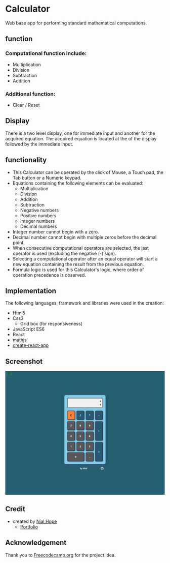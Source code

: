 
# Calculator
Web base app for performing standard mathematical computations.

## function
### Computational function include:
+ Multiplication
+ Division
+ Subtraction
+ Addition
### Additional function:
+ Clear / Reset

## Display
There is a two level display, one for immediate input and another for the acquired
equation. The acquired equation is located at the of the display followed by the
immediate input.

## functionality
+ This Calculator can be operated by the click of Mouse, a Touch pad, the Tab button or a Numeric keypad.
+ Equations containing the following elements can be evaluated:
  + Multiplication
  + Division
  + Addition
  + Subtraction
  + Negative numbers
  + Positive numbers
  + Integer numbers
  + Decimal numbers
+ Integer number cannot begin with a zero.
+ Decimal number cannot begin with multiple zeros before the decimal point.
+ When consecutive computational operators are selected, the last operator is
used (excluding the negative (-) sign).
+ Selecting a computational operator after an equal operator will start a new equation containing the result from the previous equation.
+ Formula logic is used for this Calculator's logic, where order of operation precedence is observed.

## Implementation
The following languages, framework and libraries were used in the creation:
+ Html5
+ Css3
  + Grid box (for responsiveness)
+ JavaScript ES6
+ React
+ [mathjs](https://mathjs.org/)
+ [create-react-app](https://github.com/facebook/create-react-app)

## Screenshot
![Calculator Screenshot](calculator.png)

## Credit
+ created by [Nial Hope](https://github.com/nhope123)
  + [Portfolio](https://nhope123.github.io/)

## Acknowledgement
Thank you to [Freecodecamp.org](https://www.freecodecamp.org/) for the project idea.
